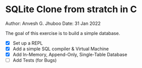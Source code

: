 # SQLite Clone from stratch in C

Author: Anvesh G. Jhuboo
Date: 31 Jan 2022

The goal of this exercise is to build a simple database.

- [x] Set up a REPL
- [x] Add a simple SQL compiler & Virtual Machine
- [x] Add In-Memory, Append-Only, Single-Table Database
- [ ] Add Tests (for Bugs)
